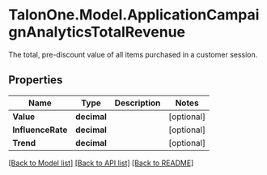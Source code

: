 # TalonOne.Model.ApplicationCampaignAnalyticsTotalRevenue
The total, pre-discount value of all items purchased in a customer session.
## Properties

Name | Type | Description | Notes
------------ | ------------- | ------------- | -------------
**Value** | **decimal** |  | [optional] 
**InfluenceRate** | **decimal** |  | [optional] 
**Trend** | **decimal** |  | [optional] 

[[Back to Model list]](../README.md#documentation-for-models) [[Back to API list]](../README.md#documentation-for-api-endpoints) [[Back to README]](../README.md)

